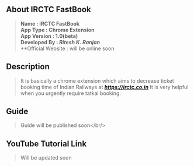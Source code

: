 ## About IRCTC FastBook
>**Name : IRCTC FastBook** <br/>
>**App Type : Chrome Extension** <br/>
>**App Version : 1.0(beta)** <br/>
>**Developed By : _Ritesh K. Ranjan_** <br/>
>**Official Website : will be online soon <br/>

## Description
>It is basically a chrome extension which aims to decrease ticket booking time of Indian Railways at **_https://irctc.co.in_** It is very helpful when you urgently require tatkal booking.<br/>

## Guide
>Guide will be published soon</br/>

## YouTube Tutorial Link
>Will be updated soon